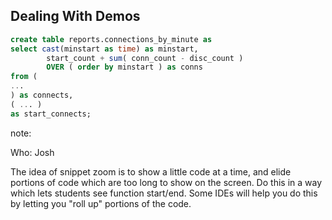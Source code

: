 ## Dealing With Demos

```sql
create table reports.connections_by_minute as
select cast(minstart as time) as minstart, 
        start_count + sum( conn_count - disc_count ) 
        OVER ( order by minstart ) as conns
from (
...
) as connects,
( ... ) 
as start_connects;
```

note:

Who: Josh

The idea of snippet zoom is to show a little code at a time, and elide portions of code
which are too long to show on the screen.  Do this in a way which lets students see 
function start/end.  Some IDEs will help you do this by letting you "roll up" portions
of the code.